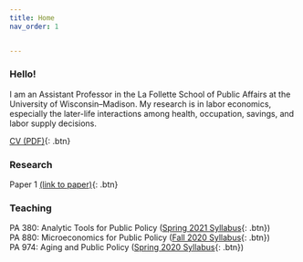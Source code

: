 ```yaml
---
title: Home
nav_order: 1


---
```


### Hello!
I am an Assistant Professor in the La Follette School of Public Affairs at the University of Wisconsin–Madison. My research is in labor economics, especially the later-life interactions among health, occupation, savings, and labor supply decisions.  

[CV (PDF)](docs/Jacobs_CV_Sept2020.pdf){: .btn}

### Research 
Paper 1 [(link to paper)](papers/paper1.pdf){: .btn}

### Teaching

PA 380: Analytic Tools for Public Policy ([Spring 2021 Syllabus](docs/PA_380_Syllabus_Spring_2021.pdf){: .btn})<br>
PA 880: Microeconomics for Public Policy ([Fall 2020 Syllabus](docs/PA880_Syllabus_Fall2020.pdf){: .btn})<br>
PA 974: Aging and Public Policy ([Spring 2020 Syllabus](docs/PA_974_Aging_Syllabus.pdf){: .btn})

```

```
